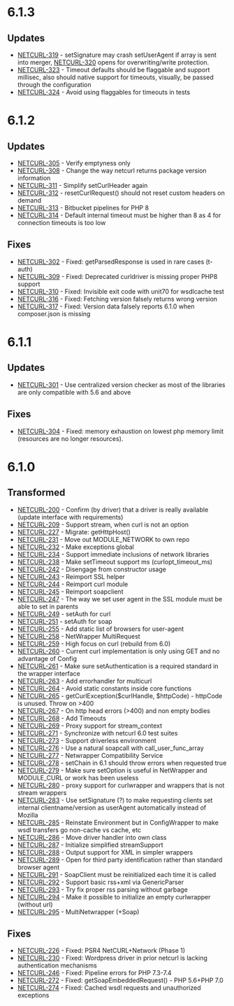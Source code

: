 # 6.1.3

## Updates

* [NETCURL-319](https://tracker.tornevall.net/browse/NETCURL-319) - setSignature may crash setUserAgent if array is sent into merger, [NETCURL-320](https://tracker.tornevall.net/browse/NETCURL-320) opens for overwriting/write protection.
* [NETCURL-323](https://tracker.tornevall.net/browse/NETCURL-323) - Timeout defaults should be flaggable and support millisec, also should native support for timeouts, visually, be passed through the configuration
* [NETCURL-324](https://tracker.tornevall.net/browse/NETCURL-324) - Avoid using flaggables for timeouts in tests

# 6.1.2

## Updates

* [NETCURL-305](https://tracker.tornevall.net/browse/NETCURL-305) - Verify emptyness only
* [NETCURL-308](https://tracker.tornevall.net/browse/NETCURL-308) - Change the way netcurl returns package version information
* [NETCURL-311](https://tracker.tornevall.net/browse/NETCURL-311) - Simplify setCurlHeader again
* [NETCURL-312](https://tracker.tornevall.net/browse/NETCURL-312) - resetCurlRequest() should not reset custom headers on demand
* [NETCURL-313](https://tracker.tornevall.net/browse/NETCURL-313) - Bitbucket pipelines for PHP 8
* [NETCURL-314](https://tracker.tornevall.net/browse/NETCURL-314) - Default internal timeout must be higher than 8 as 4 for connection timeouts is too low

## Fixes

* [NETCURL-302](https://tracker.tornevall.net/browse/NETCURL-302) - Fixed: getParsedResponse is used in rare cases (t-auth)
* [NETCURL-309](https://tracker.tornevall.net/browse/NETCURL-309) - Fixed: Deprecated curldriver is missing proper PHP8 support
* [NETCURL-310](https://tracker.tornevall.net/browse/NETCURL-310) - Fixed: Invisible exit code with unit70 for wsdlcache test
* [NETCURL-316](https://tracker.tornevall.net/browse/NETCURL-316) - Fixed: Fetching version falsely returns wrong version
* [NETCURL-317](https://tracker.tornevall.net/browse/NETCURL-317) - Fixed: Version data falsely reports 6.1.0 when composer.json is missing

# 6.1.1

## Updates

* [NETCURL-301](https://tracker.tornevall.net/browse/NETCURL-301) - Use centralized version checker as most of the libraries are only compatible with 5.6 and above

## Fixes

* [NETCURL-304](https://tracker.tornevall.net/browse/NETCURL-304) - Fixed: memory exhaustion on lowest php memory limit (resources are no longer resources).

# 6.1.0

## Transformed

* [NETCURL-200](https://tracker.tornevall.net/browse/NETCURL-200) - Confirm (by driver) that a driver is really available (update interface with requirements)
* [NETCURL-209](https://tracker.tornevall.net/browse/NETCURL-209) - Support stream, when curl is not an option
* [NETCURL-227](https://tracker.tornevall.net/browse/NETCURL-227) - Migrate: getHttpHost()
* [NETCURL-231](https://tracker.tornevall.net/browse/NETCURL-231) - Move out MODULE_NETWORK to own repo
* [NETCURL-232](https://tracker.tornevall.net/browse/NETCURL-232) - Make exceptions global
* [NETCURL-234](https://tracker.tornevall.net/browse/NETCURL-334) - Support immediate inclusions of network libraries
* [NETCURL-238](https://tracker.tornevall.net/browse/NETCURL-238) - Make setTimeout support ms (curlopt_timeout_ms)
* [NETCURL-242](https://tracker.tornevall.net/browse/NETCURL-242) - Disengage from constructor usage
* [NETCURL-243](https://tracker.tornevall.net/browse/NETCURL-243) - Reimport SSL helper
* [NETCURL-244](https://tracker.tornevall.net/browse/NETCURL-244) - Reimport curl module
* [NETCURL-245](https://tracker.tornevall.net/browse/NETCURL-245) - Reimport soapclient
* [NETCURL-247](https://tracker.tornevall.net/browse/NETCURL-247) - The way we set user agent in the SSL module must be able to set in parents
* [NETCURL-249](https://tracker.tornevall.net/browse/NETCURL-249) - setAuth for curl
* [NETCURL-251](https://tracker.tornevall.net/browse/NETCURL-251) - setAuth for soap
* [NETCURL-255](https://tracker.tornevall.net/browse/NETCURL-255) - Add static list of browsers for user-agent 
* [NETCURL-258](https://tracker.tornevall.net/browse/NETCURL-258) - NetWrapper MultiRequest
* [NETCURL-259](https://tracker.tornevall.net/browse/NETCURL-259) - High focus on curl (rebuild from 6.0)
* [NETCURL-260](https://tracker.tornevall.net/browse/NETCURL-260) - Current curl implementation is only using GET and no advantage of Config
* [NETCURL-261](https://tracker.tornevall.net/browse/NETCURL-261) - Make sure setAuthentication is a required standard in the wrapper interface
* [NETCURL-263](https://tracker.tornevall.net/browse/NETCURL-263) - Add errorhandler for multicurl
* [NETCURL-264](https://tracker.tornevall.net/browse/NETCURL-264) - Avoid static constants inside core functions
* [NETCURL-265](https://tracker.tornevall.net/browse/NETCURL-265) - getCurlException($curlHandle, $httpCode) - httpCode is unused. Throw on >400
* [NETCURL-267](https://tracker.tornevall.net/browse/NETCURL-267) - On http head errors (>400) and non empty bodies
* [NETCURL-268](https://tracker.tornevall.net/browse/NETCURL-268) - Add Timeouts
* [NETCURL-269](https://tracker.tornevall.net/browse/NETCURL-269) - Proxy support for stream_context
* [NETCURL-271](https://tracker.tornevall.net/browse/NETCURL-271) - Synchronize with netcurl 6.0 test suites
* [NETCURL-273](https://tracker.tornevall.net/browse/NETCURL-273) - Support driverless environment
* [NETCURL-276](https://tracker.tornevall.net/browse/NETCURL-276) - Use a natural soapcall with call_user_func_array
* [NETCURL-277](https://tracker.tornevall.net/browse/NETCURL-277) - Netwrapper Compatibility Service
* [NETCURL-278](https://tracker.tornevall.net/browse/NETCURL-278) - setChain in 6.1 should throw errors when requested true
* [NETCURL-279](https://tracker.tornevall.net/browse/NETCURL-279) - Make sure setOption is useful in NetWrapper and MODULE_CURL or work has been useless
* [NETCURL-280](https://tracker.tornevall.net/browse/NETCURL-280) - proxy support for curlwrapper and wrappers that is not stream wrappers
* [NETCURL-283](https://tracker.tornevall.net/browse/NETCURL-283) - Use setSignature (?) to make requesting clients set internal clientname/version as userAgent automatically instead of Mozilla
* [NETCURL-285](https://tracker.tornevall.net/browse/NETCURL-285) - Reinstate Environment but in ConfigWrapper to make wsdl transfers go non-cache vs cache, etc
* [NETCURL-286](https://tracker.tornevall.net/browse/NETCURL-286) - Move driver handler into own class
* [NETCURL-287](https://tracker.tornevall.net/browse/NETCURL-287) - Initialize simplified streamSupport
* [NETCURL-288](https://tracker.tornevall.net/browse/NETCURL-288) - Output support for XML in simpler wrappers
* [NETCURL-289](https://tracker.tornevall.net/browse/NETCURL-289) - Open for third party identification rather than standard browser agent
* [NETCURL-291](https://tracker.tornevall.net/browse/NETCURL-291) - SoapClient must be reinitialized each time it is called
* [NETCURL-292](https://tracker.tornevall.net/browse/NETCURL-292) - Support basic rss+xml via GenericParser
* [NETCURL-293](https://tracker.tornevall.net/browse/NETCURL-293) - Try fix proper rss parsing without garbage
* [NETCURL-294](https://tracker.tornevall.net/browse/NETCURL-294) - Make it possible to initialize an empty curlwrapper (without url)
* [NETCURL-295](https://tracker.tornevall.net/browse/NETCURL-295) - MultiNetwrapper (+Soap)

## Fixes

* [NETCURL-226](https://tracker.tornevall.net/browse/NETCURL-226) - Fixed: PSR4 NetCURL+Network (Phase 1)
* [NETCURL-230](https://tracker.tornevall.net/browse/NETCURL-230) - Fixed: Wordpress driver in prior netcurl is lacking authentication mechanisms
* [NETCURL-246](https://tracker.tornevall.net/browse/NETCURL-246) - Fixed: Pipeline errors for PHP 7.3-7.4
* [NETCURL-272](https://tracker.tornevall.net/browse/NETCURL-272) - Fixed: getSoapEmbeddedRequest() - PHP 5.6+PHP 7.0
* [NETCURL-274](https://tracker.tornevall.net/browse/NETCURL-274) - Fixed: Cached wsdl requests and unauthorized exceptions
